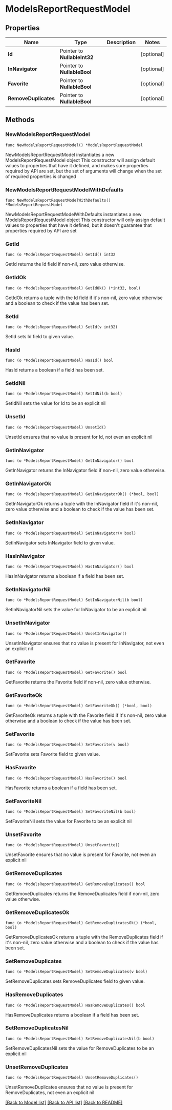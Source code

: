 # ModelsReportRequestModel

## Properties

Name | Type | Description | Notes
------------ | ------------- | ------------- | -------------
**Id** | Pointer to **NullableInt32** |  | [optional] 
**InNavigator** | Pointer to **NullableBool** |  | [optional] 
**Favorite** | Pointer to **NullableBool** |  | [optional] 
**RemoveDuplicates** | Pointer to **NullableBool** |  | [optional] 

## Methods

### NewModelsReportRequestModel

`func NewModelsReportRequestModel() *ModelsReportRequestModel`

NewModelsReportRequestModel instantiates a new ModelsReportRequestModel object
This constructor will assign default values to properties that have it defined,
and makes sure properties required by API are set, but the set of arguments
will change when the set of required properties is changed

### NewModelsReportRequestModelWithDefaults

`func NewModelsReportRequestModelWithDefaults() *ModelsReportRequestModel`

NewModelsReportRequestModelWithDefaults instantiates a new ModelsReportRequestModel object
This constructor will only assign default values to properties that have it defined,
but it doesn't guarantee that properties required by API are set

### GetId

`func (o *ModelsReportRequestModel) GetId() int32`

GetId returns the Id field if non-nil, zero value otherwise.

### GetIdOk

`func (o *ModelsReportRequestModel) GetIdOk() (*int32, bool)`

GetIdOk returns a tuple with the Id field if it's non-nil, zero value otherwise
and a boolean to check if the value has been set.

### SetId

`func (o *ModelsReportRequestModel) SetId(v int32)`

SetId sets Id field to given value.

### HasId

`func (o *ModelsReportRequestModel) HasId() bool`

HasId returns a boolean if a field has been set.

### SetIdNil

`func (o *ModelsReportRequestModel) SetIdNil(b bool)`

 SetIdNil sets the value for Id to be an explicit nil

### UnsetId
`func (o *ModelsReportRequestModel) UnsetId()`

UnsetId ensures that no value is present for Id, not even an explicit nil
### GetInNavigator

`func (o *ModelsReportRequestModel) GetInNavigator() bool`

GetInNavigator returns the InNavigator field if non-nil, zero value otherwise.

### GetInNavigatorOk

`func (o *ModelsReportRequestModel) GetInNavigatorOk() (*bool, bool)`

GetInNavigatorOk returns a tuple with the InNavigator field if it's non-nil, zero value otherwise
and a boolean to check if the value has been set.

### SetInNavigator

`func (o *ModelsReportRequestModel) SetInNavigator(v bool)`

SetInNavigator sets InNavigator field to given value.

### HasInNavigator

`func (o *ModelsReportRequestModel) HasInNavigator() bool`

HasInNavigator returns a boolean if a field has been set.

### SetInNavigatorNil

`func (o *ModelsReportRequestModel) SetInNavigatorNil(b bool)`

 SetInNavigatorNil sets the value for InNavigator to be an explicit nil

### UnsetInNavigator
`func (o *ModelsReportRequestModel) UnsetInNavigator()`

UnsetInNavigator ensures that no value is present for InNavigator, not even an explicit nil
### GetFavorite

`func (o *ModelsReportRequestModel) GetFavorite() bool`

GetFavorite returns the Favorite field if non-nil, zero value otherwise.

### GetFavoriteOk

`func (o *ModelsReportRequestModel) GetFavoriteOk() (*bool, bool)`

GetFavoriteOk returns a tuple with the Favorite field if it's non-nil, zero value otherwise
and a boolean to check if the value has been set.

### SetFavorite

`func (o *ModelsReportRequestModel) SetFavorite(v bool)`

SetFavorite sets Favorite field to given value.

### HasFavorite

`func (o *ModelsReportRequestModel) HasFavorite() bool`

HasFavorite returns a boolean if a field has been set.

### SetFavoriteNil

`func (o *ModelsReportRequestModel) SetFavoriteNil(b bool)`

 SetFavoriteNil sets the value for Favorite to be an explicit nil

### UnsetFavorite
`func (o *ModelsReportRequestModel) UnsetFavorite()`

UnsetFavorite ensures that no value is present for Favorite, not even an explicit nil
### GetRemoveDuplicates

`func (o *ModelsReportRequestModel) GetRemoveDuplicates() bool`

GetRemoveDuplicates returns the RemoveDuplicates field if non-nil, zero value otherwise.

### GetRemoveDuplicatesOk

`func (o *ModelsReportRequestModel) GetRemoveDuplicatesOk() (*bool, bool)`

GetRemoveDuplicatesOk returns a tuple with the RemoveDuplicates field if it's non-nil, zero value otherwise
and a boolean to check if the value has been set.

### SetRemoveDuplicates

`func (o *ModelsReportRequestModel) SetRemoveDuplicates(v bool)`

SetRemoveDuplicates sets RemoveDuplicates field to given value.

### HasRemoveDuplicates

`func (o *ModelsReportRequestModel) HasRemoveDuplicates() bool`

HasRemoveDuplicates returns a boolean if a field has been set.

### SetRemoveDuplicatesNil

`func (o *ModelsReportRequestModel) SetRemoveDuplicatesNil(b bool)`

 SetRemoveDuplicatesNil sets the value for RemoveDuplicates to be an explicit nil

### UnsetRemoveDuplicates
`func (o *ModelsReportRequestModel) UnsetRemoveDuplicates()`

UnsetRemoveDuplicates ensures that no value is present for RemoveDuplicates, not even an explicit nil

[[Back to Model list]](../README.md#documentation-for-models) [[Back to API list]](../README.md#documentation-for-api-endpoints) [[Back to README]](../README.md)


